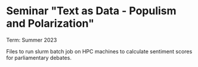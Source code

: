 # Seminar "Text as Data - Populism and Polarization" 
Term: Summer 2023 

Files to run slurm batch job on HPC machines to calculate sentiment scores for parliamentary debates.
